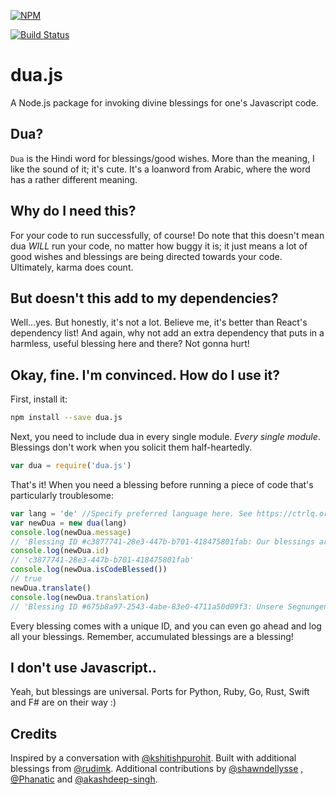 [![NPM](https://nodei.co/npm/dua.js.png)](https://npmjs.org/package/dua.js)

[![Build Status](https://travis-ci.org/rudimk/dua.js.svg?branch=master)](https://travis-ci.org/rudimk/dua.js)

# dua.js
A Node.js package for invoking divine blessings for one's Javascript code.

## Dua?
`Dua` is the Hindi word for blessings/good wishes. More than the meaning, I like the sound of it; it's cute. It's a loanword from Arabic, 
where the word has a rather different meaning.

## Why do I need this?
For your code to run successfully, of course! Do note that this doesn't mean dua *WILL* run your code, no matter how buggy it is; it just means a lot 
of good wishes and blessings are being directed towards your code. Ultimately, karma does count. 

## But doesn't this add to my dependencies?
Well...yes. But honestly, it's not a lot. Believe me, it's better than React's dependency list! And again, why not add an extra dependency
that puts in a harmless, useful blessing here and there? Not gonna hurt!

## Okay, fine. I'm convinced. How do I use it?

First, install it:

```bash
npm install --save dua.js
```

Next, you need to include dua in every single module. _Every single module_. Blessings don't work when you solicit them half-heartedly.

```javascript
var dua = require('dua.js')
```

That's it! When you need a blessing before running a piece of code that's particularly troublesome:

```javascript
var lang = 'de' //Specify preferred language here. See https://ctrlq.org/code/19899-google-translate-languages for a list of supported languages.
var newDua = new dua(lang)
console.log(newDua.message)
// 'Blessing ID #c3877741-28e3-447b-b701-418475801fab: Our blessings are with you.'
console.log(newDua.id)
// 'c3877741-28e3-447b-b701-418475801fab'
console.log(newDua.isCodeBlessed())
// true
newDua.translate()
console.log(newDua.translation)
// 'Blessing ID #675b8a97-2543-4abe-83e0-4711a50d09f3: Unsere Segnungen sind bei euch.'
```

Every blessing comes with a unique ID, and you can even go ahead and log all your blessings. Remember, accumulated blessings are a blessing!

## I don't use Javascript..
Yeah, but blessings are universal. Ports for Python, Ruby, Go, Rust, Swift and F# are on their way :)

## Credits
Inspired by a conversation with [@kshitishpurohit](https://github.com/kshitishpurohit). Built with additional blessings from 
[@rudimk](https://github.com/rudimk). Additional contributions by [@shawndellysse](https://github.com/shawndellysse)
, [@Phanatic](https://github.com/Phanatic) and [@akashdeep-singh](https://github.com/akashdeep-singh).
